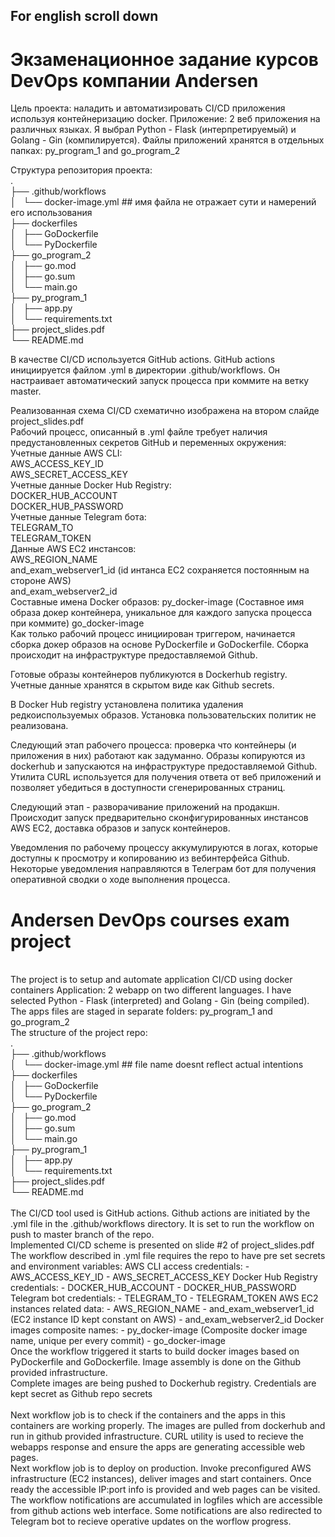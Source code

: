 ## For english scroll down
# Экзаменационное задание курсов DevOps компании Andersen  

Цель проекта: наладить и автоматизировать CI/CD приложения используя контейнеризацию docker.
Приложение: 2 веб приложения на различных языках.
Я выбрал Python - Flask (интерпретируемый) и Golang - Gin (компилируется). Файлы приложений хранятся в отдельных папках: py_program_1 and go_program_2 

Структура репозитория проекта:  
.  
├── .github/workflows  
│   └── docker-image.yml ## имя файла не отражает сути и намерений его использования  
├── dockerfiles  
│   ├── GoDockerfile  
│   └── PyDockerfile  
├── go_program_2  
│   ├── go.mod  
│   ├── go.sum  
│   └── main.go  
├── py_program_1  
│   ├── app.py  
│   └── requirements.txt  
├── project_slides.pdf  
└── README.md  

В качестве CI/CD используется GitHub actions. GitHub actions инициируется файлом .yml в директории .github/workflows. Он настраивает автоматический запуск процесса при коммите на ветку master.

Реализованная схема CI/CD схематично изображена на втором слайде project_slides.pdf  
Рабочий процесс, описанный в .yml файле требует наличия предустановленных секретов GitHub и переменных окружения:  
  Учетные данные AWS CLI:  
    AWS_ACCESS_KEY_ID  
    AWS_SECRET_ACCESS_KEY  
  Учетные данные Docker Hub Registry:  
    DOCKER_HUB_ACCOUNT  
    DOCKER_HUB_PASSWORD  
  Учетные данные Telegram бота:  
    TELEGRAM_TO    
    TELEGRAM_TOKEN  
  Данные AWS EC2 инстансов:  
    AWS_REGION_NAME  
    and_exam_webserver1_id  (id интанса EC2 сохраняется постоянным на стороне AWS)   
    and_exam_webserver2_id   
  Составные имена Docker образов: 
    py_docker-image        (Составное имя образа докер контейнера, уникальное для каждого запуска процесса при коммите)
    go_docker-image
<br>
Как только рабочий процесс инициирован триггером, начинается сборка докер образов на основе PyDockerfile и GoDockerfile. Сборка происходит на инфраструктуре предоставляемой Github.

Готовые образы контейнеров публикуются в Dockerhub registry. Учетные данные хранятся в скрытом виде как Github secrets.

В Docker Hub registry установлена политика удаления редкоиспользуемых образов. Установка пользовательских политик не реализована.

Следующий этап рабочего процесса: проверка что контейнеры (и приложения в них) работают как задуманно. Образы копируются из dockerhub и запускаются на инфраструктуре предоставляемой Github. Утилита CURL используется для получения ответа от веб приложений и позволяет убедиться в доступности сгенерированных страниц.

Следующий этап - разворачивание приложений на продакшн. Происходит запуск предварительно сконфигурированных инстансов AWS EC2, доставка образов и запуск контейнеров.

Уведомления по рабочему процессу аккумулируются в логах, которые доступны к просмотру и копированию из вебинтерфейса Github.
Некоторые уведомления направляются в Телеграм бот для получения оперативной сводки о ходе выполнения процесса.





# Andersen DevOps courses exam project
<br>  
The project is to setup and automate application CI/CD using docker containers  
Application: 2 webapp on two different languages.  
I have selected Python - Flask (interpreted) and Golang - Gin (being compiled). The apps files are staged in separate folders: py_program_1 and   go_program_2   
<br>  
The structure of the project repo: <br>  
. <br>   
├── .github/workflows <br>    
│   └── docker-image.yml ## file name doesnt reflect actual intentions  <br>  
├── dockerfiles    <br>
│   ├── GoDockerfile    <br>
│   └── PyDockerfile    <br>
├── go_program_2    <br>
│   ├── go.mod    <br>
│   ├── go.sum    <br>
│   └── main.go    <br>
├── py_program_1    <br>
│   ├── app.py    <br>
│   └── requirements.txt    <br>
├── project_slides.pdf    <br>
└── README.md    <br>
<br>  
The CI/CD tool used is GitHub actions. Github actions are initiated by the .yml file in the .github/workflows directory. It is set to run the workflow on push to master branch of the repo.  
<br>  
Implemented CI/CD scheme is presented on slide #2 of project_slides.pdf    
The workflow described in .yml file requires the repo to have pre set secrets and environment variables:  
  AWS CLI access credentials:  
    - AWS_ACCESS_KEY_ID  
    - AWS_SECRET_ACCESS_KEY  
  Docker Hub Registry credentials:  
    - DOCKER_HUB_ACCOUNT  
    - DOCKER_HUB_PASSWORD  
  Telegram bot credentials:  
    - TELEGRAM_TO            
    - TELEGRAM_TOKEN   
  AWS EC2 instances related data:   
    - AWS_REGION_NAME  
    - and_exam_webserver1_id (EC2 instance ID kept constant on AWS)   
    - and_exam_webserver2_id  
  Docker images composite names:  
    - py_docker-image    (Composite docker image name, unique per every commit)  
    - go_docker-image  
<br>  
Once the workflow triggered it starts to build docker images based on PyDockerfile and GoDockerfile. Image assembly is done on the Github provided infrastructure.  
<br>  
Complete images are being pushed to Dockerhub registry. Credentials are kept secret as Github repo secrets   <br>
<br>   
Next workflow job is to check if the containers and the apps in this containers are working properly. The images are pulled from dockerhub and run in github provided infrastructure. CURL utility is used to recieve the webapps response and ensure the apps are generating accessible web pages.  
<br>   
Next workflow job is to deploy on production. Invoke preconfigured AWS infrastructure (EC2 instances), deliver images and start containers. Once ready the accessible IP:port info is provided and web pages can be visited.   
<br>   
The workflow notifications are accumulated in logfiles which are accessible from github actions web interface.  
Some notifications are also redirected to Telegram bot to recieve operative updates on the worflow progress.  
